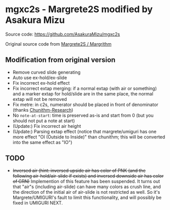 # mgxc2s - Margrete2S modified by Asakura Mizu

Source code: https://github.com/AsakuraMizu/mgxc2s

Original source code from [Margrete2S / Margrithm](https://margrithm.girlsband.party/)

## Modification from original version

- Remove curved slide generating
- Auto use ex-hold/ex-slide
- Fix incorrect ex-hold effect
- Fix incorrect extap merging: if a normal extap (with air or something) and a marker extap for hold/slide are in the same place, the normal extap will not be removed
- Fix metre: in c2s, numerator should be placed in front of denominator (thanks [Chunithm-Research](https://github.com/Suprnova/Chunithm-Research/blob/main/Charting.md))
- No `note-at-start`: time is preserved as-is and start from 0 (but you should not put a note at start)
- (Update:) Fix incorrect air height
- (Update:) Parsing extap effect (notice that margrete/umiguri has one more effect "OI (Outside to Inside)" than chunithm; this will be converted into the same effect as "IO")

## TODO

- ~~Inversed air (hint: inversed upside air has color of PNK (and the following air-hold/air-slide if exists) and inversed downside air has color of GRN)~~
  Implemention of this feature has been suspended. It turns out that "air"s (including air-slide) can have many colors as crush line, and the direction of the initial air of air-slide is not restricted as well. So it's Margrete/UMIGURI's fault to limit this functionality, and will possibly be fixed in UMIGURI NEXT.
